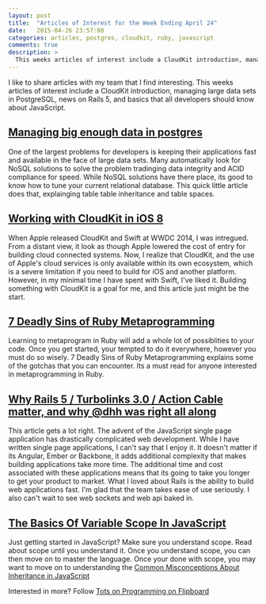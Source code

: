 ```yaml
---
layout: post
title:  "Articles of Interest for the Week Ending April 24"
date:   2015-04-26 23:57:00
categories: articles, postgres, cloudkit, ruby, javascript
comments: true
description: >
  This weeks articles of interest include a CloudKit introduction, managing large data sets in PostgreSQL, news on Rails 5, and basics that all developers should know about JavaScript.
---
```


 I like to share articles with my team that I find interesting. This weeks articles of interest include a CloudKit introduction, managing large data sets in PostgreSQL, news on Rails 5, and basics that all developers should know about JavaScript.

## [Managing big enough data in postgres](http://bit.ly/1QnKBDV)

One of the largest problems for developers is keeping their applications fast and available in the face of
large data sets. Many automatically look for NoSQL solutions to solve the problem tradinging data integrity and ACID compliance for speed. While NoSQL solutions have there place, its good to know how to tune your current
relational database. This quick little article does that, explainging table table inheritance and table spaces.

## [Working with CloudKit in iOS 8](http://bit.ly/1EvjEJk)

When Apple released CloudKit and Swift at WWDC 2014, I was intregued. From a distant view, it look as though Apple lowered the cost of entry for building cloud connected systems. Now, I realize that CloudKit, and the use of Apple's cloud services is only available within its own ecosystem, which is a severe limitation if you need to build for iOS and another platform. However, in my minimal time I have spent with Swift, I've liked it. Building something with CloudKit is a goal for me, and this article just might be the start.

## [7 Deadly Sins of Ruby Metaprogramming](http://bit.ly/1HISXC3)

Learning to metaprogram in Ruby will add a whole lot of possiblities to your code. Once you get started, your tempted to do it everywhere, however you must do so wisely. 7 Deadly Sins of Ruby Metaprogramming explains some of the gotchas that you can encounter. Its a must read for anyone interested in metaprogramming in Ruby.

## [Why Rails 5 / Turbolinks 3.0 / Action Cable matter, and why @dhh was right all along](http://bit.ly/1FpKeV6)

This article gets a lot right. The advent of the JavaScript single page application has drastically complicated web development. While I have written single page applications, I can't say that I enjoy it. It doesn't matter if its Angular, Ember or Backbone, it adds additional complexity that makes building applications take more time. The additional time and cost associated with these applications means that its going to take you longer to get your product to market. What I loved about Rails is the ability to build web applications fast. I'm glad that the team takes ease of use seriously. I also can't wait to see web sockets and web api baked in.

## [The Basics Of Variable Scope In JavaScript](http://bit.ly/1GmYav1)

Just getting started in JavaScript? Make sure you understand scope. Read about scope until you understand it. Once you understand scope, you can then move on to master the language. Once your done with scope, you may want to move on to understanding the [Common Misconceptions About Inheritance in JavaScript](http://bit.ly/1OWKw6F)

Interested in more? Follow [Tots on Programming on Flipboard](http://bit.ly/1DSTSgu)